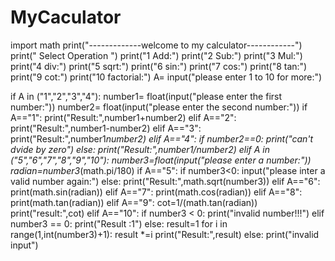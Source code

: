 # MyCaculator
import math
print("-------------welcome to my calculator------------")
print("                Select Operation                ")
print("1  Add:")
print("2  Sub:")
print("3  Mul:")
print("4  div:")
print("5  sqrt:")
print("6  sin:")
print("7  cos:")
print("8  tan:")
print("9  cot:")
print("10 factorial:")
A= input("please enter 1 to 10 for more:")

if A in ("1","2","3","4"):
    number1= float(input("please enter the first number:"))
    number2= float(input("please enter the second number:"))
    if A=="1":
        print("Result:",number1+number2)
    elif A=="2":
        print("Result:",number1-number2)
    elif A=="3":
        print("Result:",number1*number2)
    elif A=="4":
        if number2==0:
            print("can't dvide by zero")
        else:
            print("Result:",number1/number2)
elif A in ("5","6","7","8","9","10"):
    number3=float(input("please enter a number:"))
    radian=number3*(math.pi/180)
    if A=="5":
        if number3<0:
            input("please inter a valid number again:")
        else:
            print("Result:",math.sqrt(number3))
    elif A=="6":
        print(math.sin(radian))
    elif A=="7":
        print(math.cos(radian))
    elif A=="8":
        print(math.tan(radian)) 
    elif A=="9":
        cot=1/(math.tan(radian))
        print("result:",cot)
    elif A=="10":
        if number3 < 0:
            print("invalid number!!!")
        elif number3 == 0:
            print("Result :1")
        else:
            result=1
            for i in range(1,int(number3)+1):
                result *=i
            print("Result:",result) 
else:
    print("invalid input")

